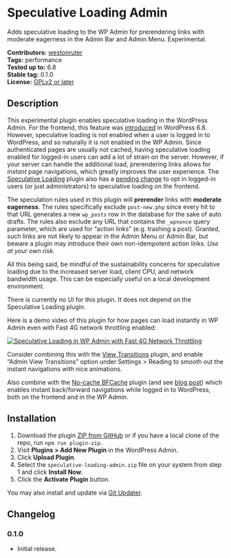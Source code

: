 # Speculative Loading Admin

Adds speculative loading to the WP Admin for prerendering links with moderate eagerness in the Admin Bar and Admin Menu. Experimental.

**Contributors:** [westonruter](https://profile.wordpress.org/westonruter)  
**Tags:**         performance  
**Tested up to:** 6.8  
**Stable tag:**   0.1.0  
**License:**      [GPLv2 or later](https://www.gnu.org/licenses/old-licenses/gpl-2.0.html)

## Description

This experimental plugin enables speculative loading in the WordPress Admin. For the frontend, this feature was [introduced](https://make.wordpress.org/core/2025/03/06/speculative-loading-in-6-8/) in WordPress 6.8. However, speculative loading is not enabled when a user is logged in to WordPress, and so naturally it is not enabled in the WP Admin. Since authenticated pages are usually not cached, having speculative loading enabled for logged-in users can add a lot of strain on the server. However, if your server can handle the additional load, prerendering links allows for _instant_ page navigations, which greatly improves the user experience. The [Speculative Loading](https://wordpress.org/plugins/speculation-rules/) plugin also has a [pending change](https://github.com/WordPress/performance/pull/2097) to opt in logged-in users (or just administrators) to speculative loading on the frontend.

The speculation rules used in this plugin will **prerender** links with **moderate eagerness**. The rules specifically exclude `post-new.php` since every hit to that URL generates a new `wp_posts` row in the database for the sake of auto drafts. The rules also exclude any URL that contains the `_wpnonce` query parameter, which are used for “action links” (e.g. trashing a post). Granted, such links are not likely to appear in the Admin Menu or Admin Bar, but beware a plugin may introduce their own non-idempotent action links. _Use at your own risk._

All this being said, be mindful of the sustainability concerns for speculative loading due to the increased server load, client CPU, and network bandwidth usage. This can be especially useful on a local development environment.

There is currently no UI for this plugin. It does not depend on the Speculative Loading plugin.

Here is a demo video of this plugin for how pages can load instantly in WP Admin even with Fast 4G network throttling enabled:

[![Speculative Loading in WP Admin with Fast 4G Network Throttling](https://img.youtube.com/vi/41vDiJbApXw/maxresdefault.jpg)](https://youtu.be/41vDiJbApXw)

Consider combining this with the [View Transitions](https://wordpress.org/plugins/view-transitions/) plugin, and enable “Admin View Transitions” option under Settings > Reading to smooth out the instant navigations with nice animations.

Also combine with the [No-cache BFCache](https://wordpress.org/plugins/nocache-bfcache/) plugin (and see [blog post](https://weston.ruter.net/2025/07/23/instant-back-forward-navigations-in-wordpress/)) which enables instant back/forward navigations while logged in to WordPress, both on the frontend and in the WP Admin.

## Installation

1. Download the plugin [ZIP from GitHub](https://github.com/westonruter/speculative-loading-admin/archive/refs/heads/main.zip) or if you have a local clone of the repo, run `npm run plugin-zip`.
2. Visit **Plugins > Add New Plugin** in the WordPress Admin.
3. Click **Upload Plugin**.
4. Select the `speculative-loading-admin.zip` file on your system from step 1 and click **Install Now**.
5. Click the **Activate Plugin** button.

You may also install and update via [Git Updater](https://git-updater.com/).

## Changelog

### 0.1.0

* Initial release.
